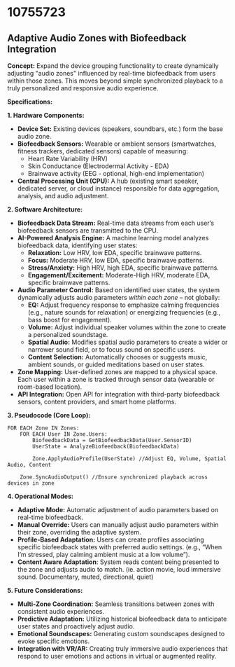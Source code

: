 # 10755723

## Adaptive Audio Zones with Biofeedback Integration

**Concept:** Expand the device grouping functionality to create dynamically adjusting "audio zones" influenced by real-time biofeedback from users within those zones. This moves beyond simple synchronized playback to a truly personalized and responsive audio experience.

**Specifications:**

**1. Hardware Components:**

*   **Device Set:** Existing devices (speakers, soundbars, etc.) form the base audio zone.
*   **Biofeedback Sensors:**  Wearable or ambient sensors (smartwatches, fitness trackers, dedicated sensors) capable of measuring:
    *   Heart Rate Variability (HRV)
    *   Skin Conductance (Electrodermal Activity - EDA)
    *   Brainwave activity (EEG - optional, high-end implementation)
*   **Central Processing Unit (CPU):** A hub (existing smart speaker, dedicated server, or cloud instance) responsible for data aggregation, analysis, and audio adjustment.

**2. Software Architecture:**

*   **Biofeedback Data Stream:** Real-time data streams from each user’s biofeedback sensors are transmitted to the CPU.
*   **AI-Powered Analysis Engine:** A machine learning model analyzes biofeedback data, identifying user states:
    *   **Relaxation:** Low HRV, low EDA, specific brainwave patterns.
    *   **Focus:** Moderate HRV, low EDA, specific brainwave patterns.
    *   **Stress/Anxiety:** High HRV, high EDA, specific brainwave patterns.
    *   **Engagement/Excitement:** Moderate-High HRV, moderate EDA, specific brainwave patterns.
*   **Audio Parameter Control:** Based on identified user states, the system dynamically adjusts audio parameters *within each zone* – not globally:
    *   **EQ:** Adjust frequency response to emphasize calming frequencies (e.g., nature sounds for relaxation) or energizing frequencies (e.g., bass boost for engagement).
    *   **Volume:**  Adjust individual speaker volumes within the zone to create a personalized soundstage.
    *   **Spatial Audio:** Modifies spatial audio parameters to create a wider or narrower sound field, or to focus sound on specific users.
    *   **Content Selection:**  Automatically chooses or suggests music, ambient sounds, or guided meditations based on user states.
*   **Zone Mapping:** User-defined zones are mapped to a physical space. Each user within a zone is tracked through sensor data (wearable or room-based location).
*   **API Integration:** Open API for integration with third-party biofeedback sensors, content providers, and smart home platforms.

**3. Pseudocode (Core Loop):**

```
FOR EACH Zone IN Zones:
    FOR EACH User IN Zone.Users:
        BiofeedbackData = GetBiofeedbackData(User.SensorID)
        UserState = AnalyzeBiofeedback(BiofeedbackData)

        Zone.ApplyAudioProfile(UserState) //Adjust EQ, Volume, Spatial Audio, Content

    Zone.SyncAudioOutput() //Ensure synchronized playback across devices in zone
```

**4. Operational Modes:**

*   **Adaptive Mode:**  Automatic adjustment of audio parameters based on real-time biofeedback.
*   **Manual Override:** Users can manually adjust audio parameters within their zone, overriding the adaptive system.
*   **Profile-Based Adaptation:**  Users can create profiles associating specific biofeedback states with preferred audio settings.  (e.g., “When I’m stressed, play calming ambient music at a low volume”).
* **Content Aware Adaptation**: System reads content being presented to the zone and adjusts audio to match. (ie. action movie, loud immersive sound. Documentary, muted, directional, quiet)

**5. Future Considerations:**

*   **Multi-Zone Coordination:**  Seamless transitions between zones with consistent audio experiences.
*   **Predictive Adaptation:**  Utilizing historical biofeedback data to anticipate user states and proactively adjust audio.
*   **Emotional Soundscapes:**  Generating custom soundscapes designed to evoke specific emotions.
*   **Integration with VR/AR:**  Creating truly immersive audio experiences that respond to user emotions and actions in virtual or augmented reality.